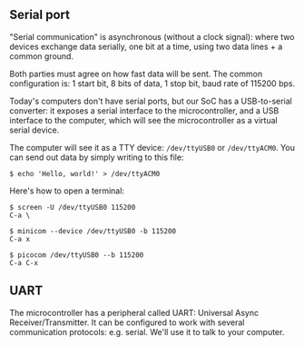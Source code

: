 ## Serial port

"Serial communication" is asynchronous (without a clock signal): where two devices exchange data serially,
one bit at a time, using two data lines + a common ground.

Both parties must agree on how fast data will be sent.
The common configuration is: 1 start bit, 8 bits of data, 1 stop bit, baud rate of 115200 bps.

Today's computers don't have serial ports, but our SoC has a USB-to-serial converter:
it exposes a serial interface to the microcontroller, and a USB interface to the computer, which will see the microcontroller as a virtual serial device.

The computer will see it as a TTY device: `/dev/ttyUSB0` or `/dev/ttyACM0`.
You can send out data by simply writing to this file:

```console
$ echo 'Hello, world!' > /dev/ttyACM0
```

Here's how to open a terminal:

```console
$ screen -U /dev/ttyUSB0 115200
C-a \

$ minicom --device /dev/ttyUSB0 -b 115200
C-a x

$ picocom /dev/ttyUSB0 --b 115200
C-a C-x
```

## UART

The microcontroller has a peripheral called UART: Universal Async Receiver/Transmitter.
It can be configured to work with several communication protocols: e.g. serial.
We'll use it to talk to your computer.

